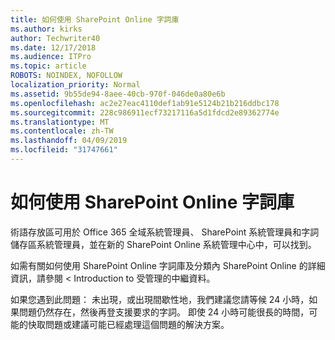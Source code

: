```yaml
---
title: 如何使用 SharePoint Online 字詞庫
ms.author: kirks
author: Techwriter40
ms.date: 12/17/2018
ms.audience: ITPro
ms.topic: article
ROBOTS: NOINDEX, NOFOLLOW
localization_priority: Normal
ms.assetid: 9b55de94-8aee-40cb-970f-046de0a80e6b
ms.openlocfilehash: ac2e27eac4110def1ab91e5124b21b216ddbc178
ms.sourcegitcommit: 228c986911ecf73217116a5d1fdcd2e89362774e
ms.translationtype: MT
ms.contentlocale: zh-TW
ms.lasthandoff: 04/09/2019
ms.locfileid: "31747661"
---
```

# <a name="how-to-use-the-sharepoint-online-term-store"></a>如何使用 SharePoint Online 字詞庫

術語存放區可用於 Office 365 全域系統管理員、 SharePoint 系統管理員和字詞儲存區系統管理員，並在新的 SharePoint Online 系統管理中心中，可以找到。 
  
如需有關如何使用 SharePoint Online 字詞庫及分類內 SharePoint Online 的詳細資訊，請參閱 < <b0>Introduction to 受管理的中繼資料</b0>。
  
如果您遇到此問題： 未出現，或出現間歇性地，我們建議您請等候 24 小時，如果問題仍然存在，然後再登支援要求的字詞。 即使 24 小時可能很長的時間，可能的快取問題或建議可能已經處理這個問題的解決方案。
  

